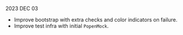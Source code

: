 
2023 DEC 03

*   Improve bootstrap with extra checks and color indicators on failure.
*   Improve test infra with initial `PopenMock`.
